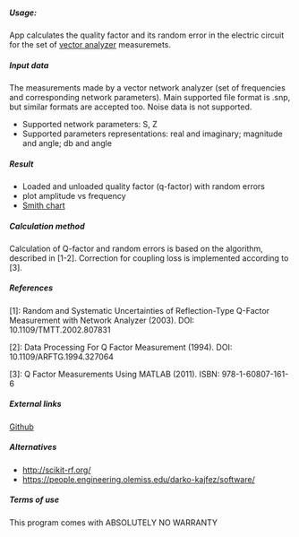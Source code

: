 ##### Usage:

App calculates the quality factor and its random error in the electric circuit
for the set of [vector analyzer](https://en.wikipedia.org/wiki/Network_analyzer_(electrical)) measuremets.

##### Input data

The measurements made by a vector network analyzer (set of frequencies and corresponding network parameters).
Main supported file format is .snp, but similar formats are accepted too. Noise data is not supported.

* Supported network parameters: S, Z
* Supported parameters representations:
real and imaginary; magnitude and angle; db and angle

##### Result

* Loaded and unloaded quality factor (q-factor) with random errors
* plot amplitude vs frequency
* [Smith chart](https://en.wikipedia.org/wiki/Smith_chart)

##### Calculation method

Calculation of Q-factor and random errors is based on the algorithm, described in [1-2].
Correction for coupling loss is implemented according to [3].

##### References

[1]: Random and Systematic Uncertainties of Reflection-Type Q-Factor Measurement with Network Analyzer (2003).
    DOI: 10.1109/TMTT.2002.807831

[2]: Data Processing For Q Factor Measurement (1994).
    DOI: 10.1109/ARFTG.1994.327064

[3]: Q Factor Measurements Using MATLAB (2011).
    ISBN: 978-1-60807-161-6

##### External links

[Github](https://github.com/ricet8ur/calc-factor-of-vna)

##### Alternatives

* http://scikit-rf.org/
* https://people.engineering.olemiss.edu/darko-kajfez/software/

##### Terms of use
This program comes with ABSOLUTELY NO WARRANTY